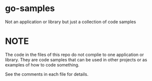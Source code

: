 # go-samples
Not an application or library but just a collection of code samples

# NOTE 
The code in the files of this repo do not complie to one application or library. They are code samples that can be used in other projects or as examples of how to code something.

See the comments in each file for details.

